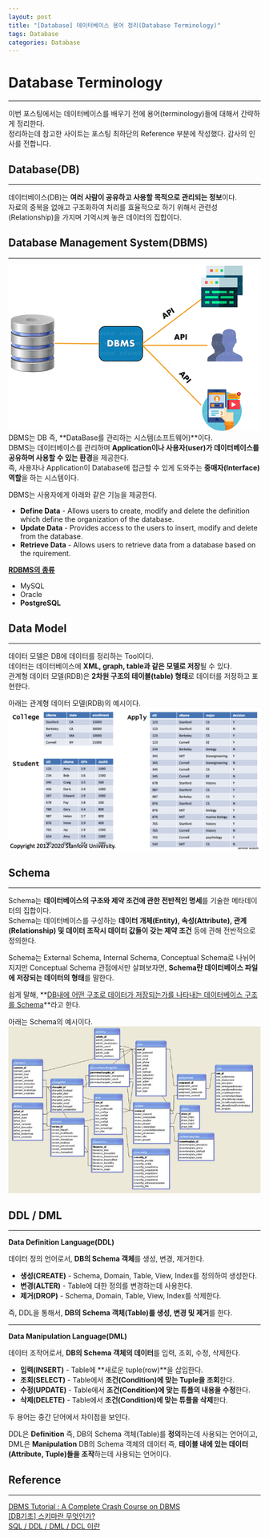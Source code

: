```yaml
---
layout: post
title: "[Database] 데이터베이스 용어 정리(Database Terminology)"
tags: Database
categories: Database 
---
```

# Database Terminology 
* * *
이번 포스팅에서는 데이터베이스를 배우기 전에 용어(terminology)들에 대해서 간략하게 정리한다.  
정리하는데 참고한 사이트는 포스팅 최하단의 Reference 부분에 작성했다. 감사의 인사를 전합니다.

## Database(DB)
* * *
데이터베이스(DB)는 **여러 사람이 공유하고 사용할 목적으로 관리되는 정보**이다.  
자료의 중복을 없애고 구조화하여 처리를 효율적으로 하기 위해서 관련성(Relationship)을 가지며 기억시켜 놓은 데이터의 집합이다.

## Database Management System(DBMS) 
* * *
![dbms](/images/dbms.png)
DBMS는 DB 즉, **DataBase를 관리하는 시스템(소프트웨어)**이다.  
DBMS는 데이터베이스를 관리하며 **Application이나 사용자(user)가 데이터베이스를 공유하며 사용할 수 있는 환경**을 제공한다.  
즉, 사용자나 Application이 Database에 접근할 수 있게 도와주는 **중매자(Interface) 역할**을 하는 시스템이다.  

DBMS는 사용자에게 아래와 같은 기능을 제공한다.
- **Define Data** - Allows users to create, modify and delete the definition which define the organization of the database.
- **Update Data** - Provides access to the users to insert, modify and delete from the database.
- **Retrieve Data** - Allows users to retrieve data from a database based on the rquirement.

<a href="https://khanrc.tistory.com/entry/데이터베이스의-분류와-종류">**RDBMS의 종류**</a>  
- MySQL
- Oracle
- **PostgreSQL**

## Data Model
* * *
데이터 모델은 DB에 데이터를 정리하는 Tool이다.  
데이터는 데이터베이스에 **XML, graph, table과 같은 모델로 저장**될 수 있다.  
관계형 데이터 모델(RDB)은 **2차원 구조의 테이블(table) 형태**로 데이터를 저정하고 표현한다.  

아래는 관계형 데이터 모델(RDB)의 예시이다.
![relation](/images/relation-data-model.png)

## Schema
* * * 
Schema는 **데이터베이스의 구조와 제약 조건에 관한 전반적인 명세**를 기술한 메타데이터의 집합이다.  
Schema는 데이터베이스를 구성하는 **데이터 개체(Entity), 속성(Attribute), 관계(Relationship) 및 데이터 조작시 데이터 값들이 갖는 제약 조건** 등에 관해 전반적으로 정의한다.  

Schema는 External Schema, Internal Schema, Conceptual Schema로 나뉘어지지만 Conceptual Schema 관점에서만 살펴보자면, **Schema란 데이터베이스 파일에 저장되는 데이터의 형태**를 말한다.  

쉽게 말해, **<u>DB내에 어떤 구조로 데이터가 저장되는가를 나타내는 데이터베이스 구조를 Schema</u>**라고 한다.  

아래는 Schema의 예시이다.
![schema](/images/schema.png) 

## DDL / DML
* * *
**Data Definition Language(DDL)**  

데이터 정의 언어로서, **DB의 Schema 객체**를 생성, 변경, 제거한다.
- **생성(CREATE)** - Schema, Domain, Table, View, Index를 정의하여 생성한다.
- **변경(ALTER)** - Table에 대한 정의를 변경하는데 사용한다.
- **제거(DROP)** - Schema, Domain, Table, View, Index를 삭제한다.

즉, DDL을 통해서, **DB의 Schema 객체(Table)를 생성, 변경 및 제거**를 한다. 
* * *
**Data Manipulation Language(DML)**  

데이터 조작어로서, **DB의 Schema 객체의 데이터**를 입력, 조회, 수정, 삭제한다.
- **입력(INSERT)** - Table에 **새로운 tuple(row)**을 삽입한다.
- **조회(SELECT)** - Table에서 **조건(Condition)에 맞는 Tuple을 조회**한다.
- **수정(UPDATE)** - Table에서 **조건(Condition)에 맞는 튜플의 내용을 수정**한다. 
- **삭제(DELETE)** - Table에서 **조건(Condition)에 맞는 튜플을 삭제**한다.

두 용어는 중간 단어에서 차이점을 보인다.  

DDL은 **Definition** 즉, DB의 Schema 객체(Table)를 **정의**하는데 사용되는 언어이고,  
DML은 **Manipulation** DB의 Schema 객체의 데이터 즉, **테이블 내에 있는 데이터(Attribute, Tuple)들을 조작**하는데 사용되는 언어이다.

## Reference
* * *
<a href="https://laptrinhx.com/dbms-tutorial-a-complete-crash-course-on-dbms-1401978224/">DBMS Tutorial : A Complete Crash Course on DBMS</a>  
<a href="https://coding-factory.tistory.com/216">[DB기초] 스키마란 무엇인가?</a>  
<a href="https://gxnzi.tistory.com/71">SQL / DDL / DML / DCL 이란</a>

